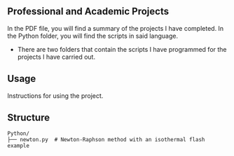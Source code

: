 ## Professional and Academic Projects

In the PDF file, you will find a summary of the projects I have completed. In the Python folder, you will find the scripts in said language.
- There are two folders that contain the scripts I have programmed for the projects I have carried out.

## Usage
Instructions for using the project.

## Structure
```plaintext
Python/
├── newton.py  # Newton-Raphson method with an isothermal flash example

